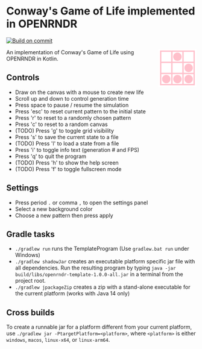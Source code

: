 # Conway's Game of Life implemented in OPENRNDR

[![Build on commit](https://github.com/hbmartin/openrndr-game-of-life/actions/workflows/build-on-commit.yaml/badge.svg)](https://github.com/hbmartin/openrndr-game-of-life/actions/workflows/build-on-commit.yaml)

<img src=".idea/icon.svg" width="100" align="right">

An implementation of Conway's Game of Life using OPENRNDR in Kotlin.



## Controls
- Draw on the canvas with a mouse to create new life
- Scroll up and down to control generation time
- Press space to pause / resume the simulation
- Press 'esc' to reset current pattern to the initial state
- Press 'r' to reset to a randomly chosen pattern
- Press 'c' to reset to a random canvas
- (TODO) Press 'g' to toggle grid visibility
- Press 's' to save the current state to a file
- (TODO) Press 'l' to load a state from a file
- Press 'i' to toggle info text (generation # and FPS)
- Press 'q' to quit the program
- (TODO) Press 'h' to show the help screen
- (TODO) Press 'f' to toggle fullscreen mode

## Settings
- Press period `.` or comma `,` to open the settings panel
- Select a new background color
- Choose a new pattern then press apply


## Gradle tasks

 - `./gradlew run` runs the TemplateProgram (Use `gradlew.bat run` under Windows)
 - `./gradlew shadowJar` creates an executable platform specific jar file with all dependencies. Run the resulting program by typing `java -jar build/libs/openrndr-template-1.0.0-all.jar` in a terminal from the project root.
 - `./gradlew jpackageZip` creates a zip with a stand-alone executable for the current platform (works with Java 14 only)

## Cross builds

To create a runnable jar for a platform different from your current platform, use `./gradlew jar -PtargetPlatform=<platform>`, where `<platform>` is either `windows`, `macos`, `linux-x64`, or `linux-arm64`. 

